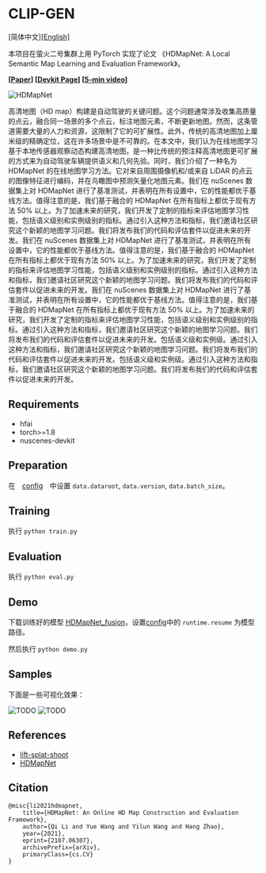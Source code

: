 
# CLIP-GEN

[简体中文][[English]](README.md)

本项目在萤火二号集群上用 PyTorch 实现了论文 《HDMapNet: A Local Semantic Map Learning and Evaluation Framework》。

**[[Paper](https://arxiv.org/abs/2107.06307)] [[Devkit Page](https://tsinghua-mars-lab.github.io/HDMapNet/)] [[5-min video](https://www.youtube.com/watch?v=AJ-rToTN8y8)]**

![HDMapNet](TODO)

高清地图（HD map）构建是自动驾驶的关键问题。这个问题通常涉及收集高质量的点云，融合同一场景的多个点云，标注地图元素，不断更新地图。然而，这条管道需要大量的人力和资源，这限制了它的可扩展性。此外，传统的高清地图加上厘米级的精确定位，这在许多场景中是不可靠的。在本文中，我们认为在线地图学习基于本地传感器观察动态构建高清地图，是一种比传统的预注释高清地图更可扩展的方式来为自动驾驶车辆提供语义和几何先验。同时，我们介绍了一种名为 HDMapNet 的在线地图学习方法。它对来自周围摄像机和/或来自 LiDAR 的点云的图像特征进行编码，并在鸟瞰图中预测矢量化地图元素。我们在 nuScenes 数据集上对 HDMapNet 进行了基准测试，并表明在所有设置中，它的性能都优于基线方法。值得注意的是，我们基于融合的 HDMapNet 在所有指标上都优于现有方法 50% 以上。为了加速未来的研究，我们开发了定制的指标来评估地图学习性能，包括语义级别和实例级别的指标。通过引入这种方法和指标，我们邀请社区研究这个新颖的地图学习问题。我们将发布我们的代码和评估套件以促进未来的开发。我们在 nuScenes 数据集上对 HDMapNet 进行了基准测试，并表明在所有设置中，它的性能都优于基线方法。值得注意的是，我们基于融合的 HDMapNet 在所有指标上都优于现有方法 50% 以上。为了加速未来的研究，我们开发了定制的指标来评估地图学习性能，包括语义级别和实例级别的指标。通过引入这种方法和指标，我们邀请社区研究这个新颖的地图学习问题。我们将发布我们的代码和评估套件以促进未来的开发。我们在 nuScenes 数据集上对 HDMapNet 进行了基准测试，并表明在所有设置中，它的性能都优于基线方法。值得注意的是，我们基于融合的 HDMapNet 在所有指标上都优于现有方法 50% 以上。为了加速未来的研究，我们开发了定制的指标来评估地图学习性能，包括语义级别和实例级别的指标。通过引入这种方法和指标，我们邀请社区研究这个新颖的地图学习问题。我们将发布我们的代码和评估套件以促进未来的开发。包括语义级和实例级。通过引入这种方法和指标，我们邀请社区研究这个新颖的地图学习问题。我们将发布我们的代码和评估套件以促进未来的开发。包括语义级和实例级。通过引入这种方法和指标，我们邀请社区研究这个新颖的地图学习问题。我们将发布我们的代码和评估套件以促进未来的开发。

## Requirements

- hfai
- torch>=1.8
- nuscenes-devkit

## Preparation

在　[config](configs/default.yaml)　中设置 `data.dataroot`, `data.version`, `data.batch_size`。

## Training

执行 `python train.py`

## Evaluation

执行 `python eval.py` 

## Demo

下载训练好的模型 [HDMapNet_fusion](TODO)，设置[config](configs/default.yaml)中的 `runtime.resume` 为模型路径。

然后执行 `python demo.py`

## Samples

下面是一些可视化效果：

![TODO](TODO)
![TODO](TODO)

## References

- [lift-splat-shoot](https://github.com/nv-tlabs/lift-splat-shoot)
- [HDMapNet](https://tsinghua-mars-lab.github.io/HDMapNet)


## Citation

```
@misc{li2021hdmapnet,
    title={HDMapNet: An Online HD Map Construction and Evaluation Framework},
    author={Qi Li and Yue Wang and Yilun Wang and Hang Zhao},
    year={2021},
    eprint={2107.06307},
    archivePrefix={arXiv},
    primaryClass={cs.CV}
}
```

